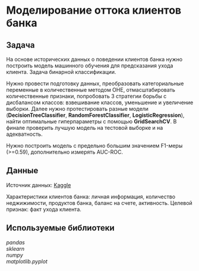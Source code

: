 # Моделирование оттока клиентов банка

## Задача
На основе исторических данных о поведении клиентов банка нужно построить модель машинного обучения для предсказания ухода клиента. Задача бинарной классификации.

Нужно провести подготовку данных, преобразовать категориальные переменные в количественные методом OHE, отмасштабировать количественные признаки, попробовать 3 стратегии борьбы с дисбалансом классов: взвешивание классов, уменьшение и увеличение выборки. Далее нужно протестировать разные модели (**DecisionTreeClassifier**, **RandomForestClassifier**, **LogisticRegression**), найти оптимальные гиперпараметры с помощью **GridSearchCV**. В финале проверить лучшую модель на тестовой выборке и на адекватность.

Нужно построить модель с предельно большим значением F1-меры (>=0.59), дополнительно измерять AUC-ROC.

   

## Данные  

Источник данных: [Kaggle](https://www.kaggle.com/barelydedicated/bank-customer-churn-modeling)

Характеристики клиентов банка: личная информация, количество неджижимости, продуктов банка, баланс на счете, активность. Целевой признак: факт ухода клиента.

## Используемые библиотеки
*pandas*   
*sklearn*  
*numpy*    
*matplotlib.pyplot*
